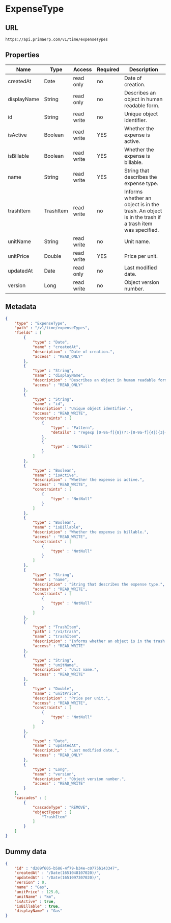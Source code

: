 ExpenseType
==

## URL

	https://api.primaerp.com/v1/time/expenseTypes

## Properties

| Name        | Type      | Access     | Required | Description                                                                                         |
|-------------|-----------|------------|----------|-----------------------------------------------------------------------------------------------------|
| createdAt   | Date      | read only  | no       | Date of creation.                                                                                   |
| displayName | String    | read only  | no       | Describes an object in human readable form.                                                         |
| id          | String    | read write | no       | Unique object identifier.                                                                           |
| isActive    | Boolean   | read write | YES      | Whether the expense is active.                                                                      |
| isBillable  | Boolean   | read write | YES      | Whether the expense is billable.                                                                    |
| name        | String    | read write | YES      | String that describes the expense type.                                                             |
| trashItem   | TrashItem | read write | no       | Informs whether an object is in the trash. An object is in the trash if a trash item was specified. |
| unitName    | String    | read write | no       | Unit name.                                                                                          |
| unitPrice   | Double    | read write | YES      | Price per unit.                                                                                     |
| updatedAt   | Date      | read only  | no       | Last modified date.                                                                                 |
| version     | Long      | read write | no       | Object version number.                                                                              |

## Metadata

```JSON
{
	"type" : "ExpenseType",
	"path" : "/v1/time/expenseTypes",
	"fields" : [
		{
			"type" : "Date",
			"name" : "createdAt",
			"description" : "Date of creation.",
			"access" : "READ_ONLY"
		},
		{
			"type" : "String",
			"name" : "displayName",
			"description" : "Describes an object in human readable form.",
			"access" : "READ_ONLY"
		},
		{
			"type" : "String",
			"name" : "id",
			"description" : "Unique object identifier.",
			"access" : "READ_WRITE",
			"constraints" : [
				{
					"type" : "Pattern",
					"details" : "regexp [0-9a-f]{8}(?:-[0-9a-f]{4}){3}-[0-9a-f]{12}"
				},
				{
					"type" : "NotNull"
				}
			]
		},
		{
			"type" : "Boolean",
			"name" : "isActive",
			"description" : "Whether the expense is active.",
			"access" : "READ_WRITE",
			"constraints" : [
				{
					"type" : "NotNull"
				}
			]
		},
		{
			"type" : "Boolean",
			"name" : "isBillable",
			"description" : "Whether the expense is billable.",
			"access" : "READ_WRITE",
			"constraints" : [
				{
					"type" : "NotNull"
				}
			]
		},
		{
			"type" : "String",
			"name" : "name",
			"description" : "String that describes the expense type.",
			"access" : "READ_WRITE",
			"constraints" : [
				{
					"type" : "NotNull"
				}
			]
		},
		{
			"type" : "TrashItem",
			"path" : "/v1/trash",
			"name" : "trashItem",
			"description" : "Informs whether an object is in the trash. An object is in the trash if a trash item was specified.",
			"access" : "READ_WRITE"
		},
		{
			"type" : "String",
			"name" : "unitName",
			"description" : "Unit name.",
			"access" : "READ_WRITE"
		},
		{
			"type" : "Double",
			"name" : "unitPrice",
			"description" : "Price per unit.",
			"access" : "READ_WRITE",
			"constraints" : [
				{
					"type" : "NotNull"
				}
			]
		},
		{
			"type" : "Date",
			"name" : "updatedAt",
			"description" : "Last modified date.",
			"access" : "READ_ONLY"
		},
		{
			"type" : "Long",
			"name" : "version",
			"description" : "Object version number.",
			"access" : "READ_WRITE"
		}
	],
	"cascades" : [
		{
			"cascadeType" : "REMOVE",
			"objectTypes" : [
				"TrashItem"
			]
		}
	]
}
```

## Dummy data

```JSON
{
	"id" : "d209f605-b586-4f79-b34e-c0775b143347",
	"createdAt" : "/Date(1651048107020)/",
	"updatedAt" : "/Date(1651097307020)/",
	"version" : 0,
	"name" : "Gas",
	"unitPrice" : 125.0,
	"unitName" : "km",
	"isActive" : true,
	"isBillable" : true,
	"displayName" : "Gas"
}
```
